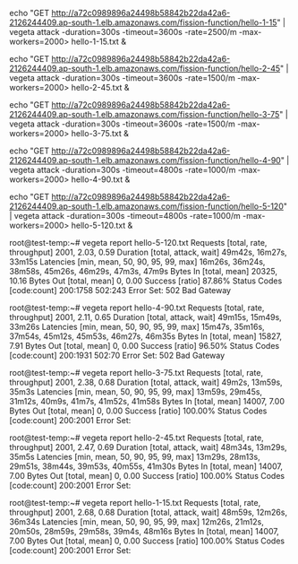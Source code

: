 echo "GET http://a72c0989896a24498b58842b22da42a6-2126244409.ap-south-1.elb.amazonaws.com/fission-function/hello-1-15" | vegeta attack -duration=300s -timeout=3600s -rate=2500/m -max-workers=2000> hello-1-15.txt &

echo "GET http://a72c0989896a24498b58842b22da42a6-2126244409.ap-south-1.elb.amazonaws.com/fission-function/hello-2-45" | vegeta attack -duration=300s -timeout=3600s -rate=1500/m -max-workers=2000> hello-2-45.txt &

echo "GET http://a72c0989896a24498b58842b22da42a6-2126244409.ap-south-1.elb.amazonaws.com/fission-function/hello-3-75" | vegeta attack -duration=300s -timeout=3600s -rate=1500/m -max-workers=2000> hello-3-75.txt &

echo "GET http://a72c0989896a24498b58842b22da42a6-2126244409.ap-south-1.elb.amazonaws.com/fission-function/hello-4-90" | vegeta attack -duration=300s -timeout=4800s -rate=1000/m -max-workers=2000> hello-4-90.txt &

echo "GET http://a72c0989896a24498b58842b22da42a6-2126244409.ap-south-1.elb.amazonaws.com/fission-function/hello-5-120" | vegeta attack -duration=300s -timeout=4800s -rate=1000/m -max-workers=2000> hello-5-120.txt &

root@test-temp:~# vegeta report hello-5-120.txt
Requests      [total, rate, throughput]         2001, 2.03, 0.59
Duration      [total, attack, wait]             49m42s, 16m27s, 33m15s
Latencies     [min, mean, 50, 90, 95, 99, max]  16m26s, 36m24s, 38m58s, 45m26s, 46m29s, 47m3s, 47m9s
Bytes In      [total, mean]                     20325, 10.16
Bytes Out     [total, mean]                     0, 0.00
Success       [ratio]                           87.86%
Status Codes  [code:count]                      200:1758  502:243
Error Set:
502 Bad Gateway

root@test-temp:~# vegeta report hello-4-90.txt
Requests      [total, rate, throughput]         2001, 2.11, 0.65
Duration      [total, attack, wait]             49m15s, 15m49s, 33m26s
Latencies     [min, mean, 50, 90, 95, 99, max]  15m47s, 35m16s, 37m54s, 45m12s, 45m53s, 46m27s, 46m35s
Bytes In      [total, mean]                     15827, 7.91
Bytes Out     [total, mean]                     0, 0.00
Success       [ratio]                           96.50%
Status Codes  [code:count]                      200:1931  502:70
Error Set:
502 Bad Gateway

root@test-temp:~# vegeta report hello-3-75.txt
Requests      [total, rate, throughput]         2001, 2.38, 0.68
Duration      [total, attack, wait]             49m2s, 13m59s, 35m3s
Latencies     [min, mean, 50, 90, 95, 99, max]  13m59s, 29m45s, 31m12s, 40m9s, 41m7s, 41m52s, 41m58s
Bytes In      [total, mean]                     14007, 7.00
Bytes Out     [total, mean]                     0, 0.00
Success       [ratio]                           100.00%
Status Codes  [code:count]                      200:2001
Error Set:

root@test-temp:~# vegeta report hello-2-45.txt
Requests      [total, rate, throughput]         2001, 2.47, 0.69
Duration      [total, attack, wait]             48m34s, 13m29s, 35m5s
Latencies     [min, mean, 50, 90, 95, 99, max]  13m29s, 28m13s, 29m51s, 38m44s, 39m53s, 40m55s, 41m30s
Bytes In      [total, mean]                     14007, 7.00
Bytes Out     [total, mean]                     0, 0.00
Success       [ratio]                           100.00%
Status Codes  [code:count]                      200:2001
Error Set:

root@test-temp:~# vegeta report hello-1-15.txt
Requests      [total, rate, throughput]         2001, 2.68, 0.68
Duration      [total, attack, wait]             48m59s, 12m26s, 36m34s
Latencies     [min, mean, 50, 90, 95, 99, max]  12m26s, 21m12s, 20m50s, 28m59s, 29m58s, 39m4s, 48m16s
Bytes In      [total, mean]                     14007, 7.00
Bytes Out     [total, mean]                     0, 0.00
Success       [ratio]                           100.00%
Status Codes  [code:count]                      200:2001
Error Set: